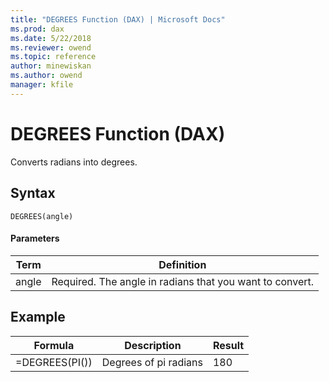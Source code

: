 ```yaml
---
title: "DEGREES Function (DAX) | Microsoft Docs"
ms.prod: dax
ms.date: 5/22/2018
ms.reviewer: owend
ms.topic: reference
author: minewiskan
ms.author: owend
manager: kfile
---
```

# DEGREES Function (DAX)
Converts radians into degrees.  
  
## Syntax  
  
```dax
DEGREES(angle)  
```
  
#### Parameters  
  
|Term|Definition|  
|--------|--------------|  
|angle|Required. The angle in radians that you want to convert.|  
  
## Example  
  
|Formula|Description|Result|  
|-----------|---------------|----------|  
|=DEGREES(PI())|Degrees of pi radians|180|  
  

